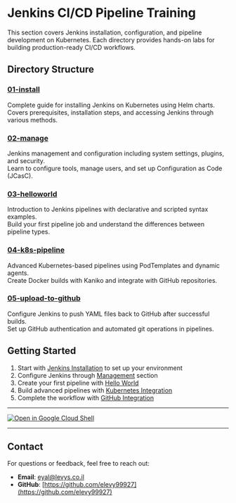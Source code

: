# Jenkins CI/CD Pipeline Training

This section covers Jenkins installation, configuration, and pipeline development on Kubernetes. Each directory provides hands-on labs for building production-ready CI/CD workflows.

## Directory Structure

### [01-install](./01-install/)
Complete guide for installing Jenkins on Kubernetes using Helm charts.  
Covers prerequisites, installation steps, and accessing Jenkins through various methods.

### [02-manage](./02-manage/)
Jenkins management and configuration including system settings, plugins, and security.  
Learn to configure tools, manage users, and set up Configuration as Code (JCasC).

### [03-helloworld](./03-helloworld/)
Introduction to Jenkins pipelines with declarative and scripted syntax examples.  
Build your first pipeline job and understand the differences between pipeline types.

### [04-k8s-pipeline](./04-k8s-pipeline/)
Advanced Kubernetes-based pipelines using PodTemplates and dynamic agents.  
Create Docker builds with Kaniko and integrate with GitHub repositories.

### [05-upload-to-github](./05-upload-to-github/)
Configure Jenkins to push YAML files back to GitHub after successful builds.  
Set up GitHub authentication and automated git operations in pipelines.

## Getting Started

1. Start with [Jenkins Installation](./01-install/) to set up your environment
2. Configure Jenkins through [Management](./02-manage/) section
3. Create your first pipeline with [Hello World](./03-helloworld/)
4. Build advanced pipelines with [Kubernetes Integration](./04-k8s-pipeline/)
5. Complete the workflow with [GitHub Integration](./05-upload-to-github/)



---
[![Open in Google Cloud Shell](https://camo.githubusercontent.com/198b1d237c4023111c3f163552130daf552a0a684ea7a8ed1adc98c9b7f59659/68747470733a2f2f677374617469632e636f6d2f636c6f75647373682f696d616765732f6f70656e2d62746e2e737667)](https://shell.cloud.google.com/cloudshell/editor?cloudshell_git_repo=https://github.com/elevy99927/Jenkins-k8s)


---
## Contact

For questions or feedback, feel free to reach out:

- **Email**: eyal@levys.co.il
- **GitHub**: [https://github.com/elevy99927](https://github.com/elevy99927)
